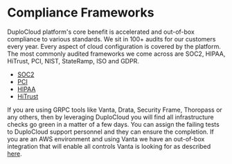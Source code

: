 # Compliance Frameworks

DuploCloud platform's core benefit is accelerated and out-of-box compliance to various standards. We sit in 100+ audits for our customers every year. Every aspect of cloud configuration is covered by the platform. The most commonly audited frameworks we come across are SOC2, HIPAA, HiTrust, PCI, NIST, StateRamp, ISO and GDPR.&#x20;

* [SOC2](https://duplocloud.com/white-papers/soc-2-compliance-with-duplocloud/)
* [PCI](https://duplocloud.com/white-papers/pci-and-hipaa-compliance-with-duplocloud/#Control-by-Control\_PCI\_Implementation\_Detail)
* [HIPAA](https://duplocloud.com/white-papers/pci-and-hipaa-compliance-with-duplocloud/#Control-by-Control\_HIPAA\_Implementation\_Detail)
* [HiTrust](https://duplocloud.com/white-papers/pci-and-hipaa-compliance-with-duplocloud/#Control-by-Control\_HITRUST\_Implementation\_Detail)

If you are using GRPC tools like Vanta, Drata, Security Frame, Thoropass or any others, then by leveraging DuploCloud you will find all infrastructure checks go green in a matter of a few days. You can assign the failing tests to DuploCloud support personnel and they can ensure the completion. If you are an AWS environment and using Vanta we have an out-of-box integration that will enable all controls Vanta is looking for as described [here](../aws-user-guide/security-configuration-settings/vanta-compliance-controls.md).

&#x20; &#x20;
